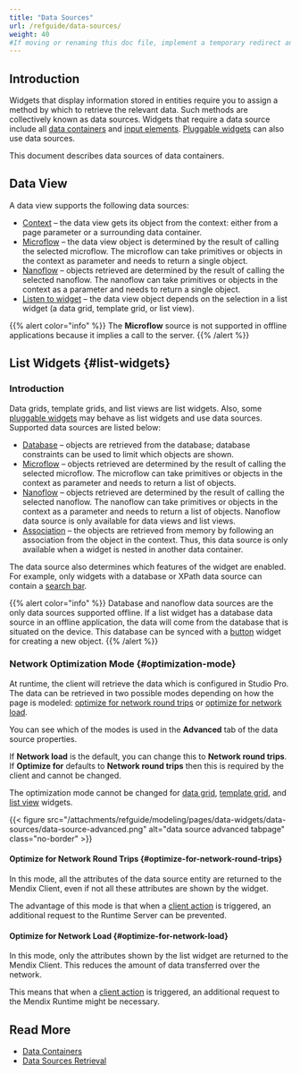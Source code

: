 ```yaml
---
title: "Data Sources"
url: /refguide/data-sources/
weight: 40
#If moving or renaming this doc file, implement a temporary redirect and let the respective team know they should update the URL in the product. See Mapping to Products for more details.
---
```


## Introduction

Widgets that display information stored in entities require you to assign a method by which to retrieve the relevant data. Such methods are collectively known as data sources. Widgets that require a data source include all [data containers](/refguide/data-widgets/) and [input elements](/refguide/input-widgets/). [Pluggable widgets](/apidocs-mxsdk/apidocs/pluggable-widgets/) can also use data sources.

This document describes data sources of data containers. 

## Data View

A data view supports the following data sources:

* [Context](/refguide/context-source/) – the data view gets its object from the context: either from a page parameter or a surrounding data container.
* [Microflow](/refguide/microflow-source/) – the data view object is determined by the result of calling the selected microflow. The microflow can take primitives or objects in the context as parameter and needs to return a single object.
* [Nanoflow](/refguide/nanoflow-source/) – objects retrieved are determined by the result of calling the selected nanoflow. The nanoflow can take primitives or objects in the context as a parameter and needs to return a single object. 
* [Listen to widget](/refguide/listen-to-grid-source/) – the data view object depends on the selection in a list widget (a data grid, template grid, or list view).

{{% alert color="info" %}}
The **Microflow** source is not supported in offline applications because it implies a call to the server.
{{% /alert %}}

## List Widgets {#list-widgets}

### Introduction

Data grids, template grids, and list views are list widgets. Also, some [pluggable widgets](/apidocs-mxsdk/apidocs/pluggable-widgets/) may behave as list widgets and use data sources. Supported data sources are listed below:

* [Database](/refguide/database-source/) – objects are retrieved from the database; database constraints can be used to limit which objects are shown. 
* [Microflow](/refguide/microflow-source/) – objects retrieved are determined by the result of calling the selected microflow. The microflow can take primitives or objects in the context as parameter and needs to return a list of objects.
* [Nanoflow](/refguide/nanoflow-source/) – objects retrieved are determined by the result of calling the selected nanoflow. The nanoflow can take primitives or objects in the context as a parameter and needs to return a list of objects. Nanoflow data source is only available for data views and list views. 
* [Association](/refguide/association-source/) – the objects are retrieved from memory by following an association from the object in the context. Thus, this data source is only available when a widget is nested in another data container. 

The data source also determines which features of the widget are enabled. For example, only widgets with a database or XPath data source can contain a [search bar](/refguide/search-bar/).

{{% alert color="info" %}}
Database and nanoflow data sources are the only data sources supported offline. If a list widget has a database data source in an offline application, the data will come from the database that is situated on the device. This database can be synced with a [button](/refguide/button-properties/) widget for creating a new object.
{{% /alert %}}

### Network Optimization Mode {#optimization-mode}

At runtime, the client will retrieve the data which is configured in Studio Pro. The data can be retrieved in two possible modes depending on how the page is modeled: [optimize for network round trips](#optimize-for-network-round-trips) or [optimize for network load](#optimize-for-network-load).

You can see which of the modes is used in the **Advanced** tab of the data source properties.

If **Network load** is the default, you can change this to **Network round trips**. If **Optimize for** defaults to **Network round trips** then this is required by the client and cannot be changed.

The optimization mode cannot be changed for [data grid](/refguide/data-grid/), [template grid](/refguide/template-grid/), and [list view](/refguide/list-view/) widgets. 

{{< figure src="/attachments/refguide/modeling/pages/data-widgets/data-sources/data-source-advanced.png" alt="data source advanced tabpage" class="no-border" >}}

#### Optimize for Network Round Trips {#optimize-for-network-round-trips}

In this mode, all the attributes of the data source entity are returned to the Mendix Client, even if not all these attributes are shown by the widget.

The advantage of this mode is that when a [client action](/refguide/on-click-event/#actions) is triggered, an additional request to the Runtime Server can be prevented. 

#### Optimize for Network Load {#optimize-for-network-load}

In this mode, only the attributes shown by the list widget are returned to the Mendix Client. This reduces the amount of data transferred over the network.

This means that when a [client action](/refguide/on-click-event/#actions) is triggered, an additional request to the Mendix Runtime might be necessary.

## Read More

* [Data Containers](/refguide/data-widgets/)
* [Data Sources Retrieval](/refguide/datasource-runtime/) 
